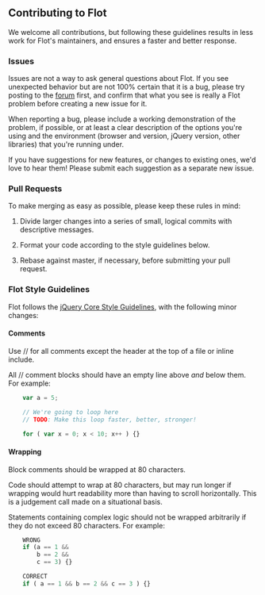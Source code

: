 ## Contributing to Flot ##

We welcome all contributions, but following these guidelines results in less
work for Flot's maintainers, and ensures a faster and better response.

### Issues ###

Issues are not a way to ask general questions about Flot. If you see unexpected
behavior but are not 100% certain that it is a bug, please try posting to the
[forum](http://groups.google.com/group/flot-graphs) first, and confirm that
what you see is really a Flot problem before creating a new issue for it.

When reporting a bug, please include a working demonstration of the problem, if
possible, or at least a clear description of the options you're using and the
environment (browser and version, jQuery version, other libraries) that you're
running under.

If you have suggestions for new features, or changes to existing ones, we'd
love to hear them! Please submit each suggestion as a separate new issue.

### Pull Requests ###

To make merging as easy as possible, please keep these rules in mind:

 1. Divide larger changes into a series of small, logical commits with
	descriptive messages.

 2. Format your code according to the style guidelines below.

 3. Rebase against master, if necessary, before submitting your pull request.

### Flot Style Guidelines ###

Flot follows the [jQuery Core Style Guidelines](http://docs.jquery.com/JQuery_Core_Style_Guidelines),
with the following minor changes:

#### Comments ####

Use // for all comments except the header at the top of a file or inline
include.

All // comment blocks should have an empty line above *and* below them. For
example:

```js
	var a = 5;

	// We're going to loop here
	// TODO: Make this loop faster, better, stronger!

	for ( var x = 0; x < 10; x++ ) {}
```

#### Wrapping ####

Block comments should be wrapped at 80 characters.

Code should attempt to wrap at 80 characters, but may run longer if wrapping
would hurt readability more than having to scroll horizontally.  This is a
judgement call made on a situational basis.

Statements containing complex logic should not be wrapped arbitrarily if they
do not exceed 80 characters. For example:

```js
	WRONG
	if (a == 1 &&
		b == 2 &&
		c == 3) {}

	CORRECT
	if ( a == 1 && b == 2 && c == 3 ) {}
```